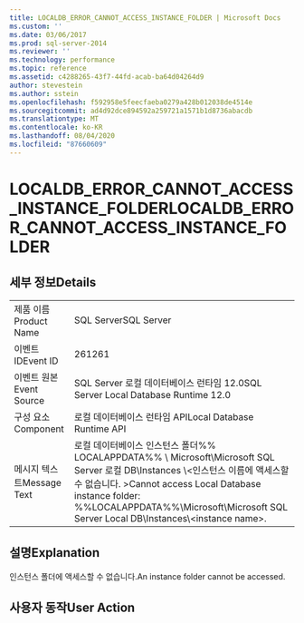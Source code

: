 ```yaml
---
title: LOCALDB_ERROR_CANNOT_ACCESS_INSTANCE_FOLDER | Microsoft Docs
ms.custom: ''
ms.date: 03/06/2017
ms.prod: sql-server-2014
ms.reviewer: ''
ms.technology: performance
ms.topic: reference
ms.assetid: c4288265-43f7-44fd-acab-ba64d04264d9
author: stevestein
ms.author: sstein
ms.openlocfilehash: f592958e5feecfaeba0279a428b012038de4514e
ms.sourcegitcommit: ad4d92dce894592a259721a1571b1d8736abacdb
ms.translationtype: MT
ms.contentlocale: ko-KR
ms.lasthandoff: 08/04/2020
ms.locfileid: "87660609"
---
```

# <a name="localdb_error_cannot_access_instance_folder"></a><span data-ttu-id="7c302-102">LOCALDB_ERROR_CANNOT_ACCESS_INSTANCE_FOLDER</span><span class="sxs-lookup"><span data-stu-id="7c302-102">LOCALDB_ERROR_CANNOT_ACCESS_INSTANCE_FOLDER</span></span>
    
## <a name="details"></a><span data-ttu-id="7c302-103">세부 정보</span><span class="sxs-lookup"><span data-stu-id="7c302-103">Details</span></span>  
  
|||  
|-|-|  
|<span data-ttu-id="7c302-104">제품 이름</span><span class="sxs-lookup"><span data-stu-id="7c302-104">Product Name</span></span>|<span data-ttu-id="7c302-105">SQL Server</span><span class="sxs-lookup"><span data-stu-id="7c302-105">SQL Server</span></span>|  
|<span data-ttu-id="7c302-106">이벤트 ID</span><span class="sxs-lookup"><span data-stu-id="7c302-106">Event ID</span></span>|<span data-ttu-id="7c302-107">261</span><span class="sxs-lookup"><span data-stu-id="7c302-107">261</span></span>|  
|<span data-ttu-id="7c302-108">이벤트 원본</span><span class="sxs-lookup"><span data-stu-id="7c302-108">Event Source</span></span>|<span data-ttu-id="7c302-109">SQL Server 로컬 데이터베이스 런타임 12.0</span><span class="sxs-lookup"><span data-stu-id="7c302-109">SQL Server Local Database Runtime 12.0</span></span>|  
|<span data-ttu-id="7c302-110">구성 요소</span><span class="sxs-lookup"><span data-stu-id="7c302-110">Component</span></span>|<span data-ttu-id="7c302-111">로컬 데이터베이스 런타임 API</span><span class="sxs-lookup"><span data-stu-id="7c302-111">Local Database Runtime API</span></span>|  
|<span data-ttu-id="7c302-112">메시지 텍스트</span><span class="sxs-lookup"><span data-stu-id="7c302-112">Message Text</span></span>|<span data-ttu-id="7c302-113">로컬 데이터베이스 인스턴스 폴더%% LOCALAPPDATA%% \ Microsoft\Microsoft SQL Server 로컬 DB\Instances \\<인스턴스 이름에 액세스할 수 없습니다. \></span><span class="sxs-lookup"><span data-stu-id="7c302-113">Cannot access Local Database instance folder: %%LOCALAPPDATA%%\Microsoft\Microsoft SQL Server Local DB\Instances\\<instance name\>.</span></span>|  
  
## <a name="explanation"></a><span data-ttu-id="7c302-114">설명</span><span class="sxs-lookup"><span data-stu-id="7c302-114">Explanation</span></span>  
 <span data-ttu-id="7c302-115">인스턴스 폴더에 액세스할 수 없습니다.</span><span class="sxs-lookup"><span data-stu-id="7c302-115">An instance folder cannot be accessed.</span></span>  
  
## <a name="user-action"></a><span data-ttu-id="7c302-116">사용자 동작</span><span class="sxs-lookup"><span data-stu-id="7c302-116">User Action</span></span>  
  
